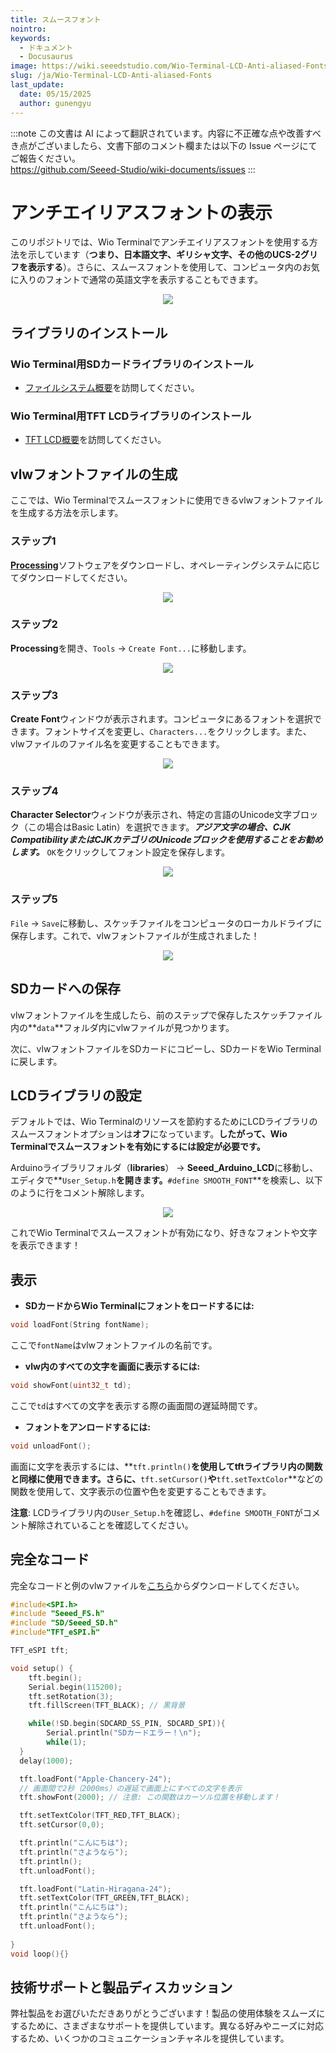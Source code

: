 ```yaml
---
title: スムースフォント
nointro:
keywords:
  - ドキュメント
  - Docusaurus
image: https://wiki.seeedstudio.com/Wio-Terminal-LCD-Anti-aliased-Fonts./
slug: /ja/Wio-Terminal-LCD-Anti-aliased-Fonts
last_update:
  date: 05/15/2025
  author: gunengyu
---
```

:::note
この文書は AI によって翻訳されています。内容に不正確な点や改善すべき点がございましたら、文書下部のコメント欄または以下の Issue ページにてご報告ください。  
https://github.com/Seeed-Studio/wiki-documents/issues
:::

# アンチエイリアスフォントの表示

このリポジトリでは、Wio Terminalでアンチエイリアスフォントを使用する方法を示しています（**つまり、日本語文字、ギリシャ文字、その他のUCS-2グリフを表示する**）。さらに、スムースフォントを使用して、コンピュータ内のお気に入りのフォントで通常の英語文字を表示することもできます。

<div align="center"><img width={600} src="https://files.seeedstudio.com/wiki/Wio-Terminal/img/20200117131650.gif" /></div>

## ライブラリのインストール

### Wio Terminal用SDカードライブラリのインストール

- [ファイルシステム概要](https://wiki.seeedstudio.com/Wio-Terminal-FS-Overview/)を訪問してください。

### Wio Terminal用TFT LCDライブラリのインストール

- [TFT LCD概要](https://wiki.seeedstudio.com/Wio-Terminal-LCD-Overview/)を訪問してください。

## vlwフォントファイルの生成

ここでは、Wio Terminalでスムースフォントに使用できるvlwフォントファイルを生成する方法を示します。

### ステップ1

[**Processing**](https://processing.org/)ソフトウェアをダウンロードし、オペレーティングシステムに応じてダウンロードしてください。

<div align="center"><img src="https://files.seeedstudio.com/wiki/Wio-Terminal/img/20200117095509.jpg" /></div>

### ステップ2

**Processing**を開き、`Tools` -> `Create Font...`に移動します。

<div align="center"><img src="https://files.seeedstudio.com/wiki/Wio-Terminal/img/20200117100029.jpg" /></div>

### ステップ3

**Create Font**ウィンドウが表示されます。コンピュータにあるフォントを選択できます。フォントサイズを変更し、`Characters...`をクリックします。また、vlwファイルのファイル名を変更することもできます。

<div align="center"><img width={600} src="https://files.seeedstudio.com/wiki/Wio-Terminal/img/20200117100808.jpg" /></div>

### ステップ4

**Character Selector**ウィンドウが表示され、特定の言語のUnicode文字ブロック（この場合はBasic Latin）を選択できます。***アジア文字の場合、CJK CompatibilityまたはCJKカテゴリのUnicodeブロックを使用することをお勧めします。*** `OK`をクリックしてフォント設定を保存します。

<div align="center"><img width={500} src="https://files.seeedstudio.com/wiki/Wio-Terminal/img/20200117104728.jpg" /></div>

### ステップ5

`File` -> `Save`に移動し、スケッチファイルをコンピュータのローカルドライブに保存します。これで、vlwフォントファイルが生成されました！

<div align="center"><img width={500} src="https://files.seeedstudio.com/wiki/Wio-Terminal/img/20200117105224.jpg" /></div>

## SDカードへの保存

vlwフォントファイルを生成したら、前のステップで保存したスケッチファイル内の**`data`**フォルダ内にvlwファイルが見つかります。

次に、vlwフォントファイルをSDカードにコピーし、SDカードをWio Terminalに戻します。

## LCDライブラリの設定

デフォルトでは、Wio Terminalのリソースを節約するためにLCDライブラリのスムースフォントオプションは**オフ**になっています。**したがって、Wio Terminalでスムースフォントを有効にするには設定が必要です。**

Arduinoライブラリフォルダ（**libraries**） -> **Seeed_Arduino_LCD**に移動し、エディタで**`User_Setup.h`**を開きます。**`#define SMOOTH_FONT`**を検索し、以下のように行をコメント解除します。

<div align="center"><img width={500} src="https://files.seeedstudio.com/wiki/Wio-Terminal/img/smoothFont.png" /></div>

これでWio Terminalでスムースフォントが有効になり、好きなフォントや文字を表示できます！

## 表示

- **SDカードからWio Terminalにフォントをロードするには:**

```cpp
void loadFont(String fontName);
```

ここで`fontName`はvlwフォントファイルの名前です。

- **vlw内のすべての文字を画面に表示するには:**

```cpp
void showFont(uint32_t td);
```

ここで`td`はすべての文字を表示する際の画面間の遅延時間です。

- **フォントをアンロードするには:**

```cpp
void unloadFont();
```

画面に文字を表示するには、**`tft.println()`**を使用してtftライブラリ内の関数と同様に使用できます。さらに、**`tft.setCursor()`**や**`tft.setTextColor`**などの関数を使用して、文字表示の位置や色を変更することもできます。

**注意**: LCDライブラリ内の`User_Setup.h`を確認し、`#define SMOOTH_FONT`がコメント解除されていることを確認してください。

## 完全なコード

完全なコードと例のvlwファイルを[こちら](https://files.seeedstudio.com/wiki/Wio-Terminal/res/JanpaneseFonts.zip)からダウンロードしてください。

```cpp
#include<SPI.h>
#include "Seeed_FS.h"
#include "SD/Seeed_SD.h"
#include"TFT_eSPI.h"

TFT_eSPI tft;

void setup() {
    tft.begin();
    Serial.begin(115200);
    tft.setRotation(3);
    tft.fillScreen(TFT_BLACK); // 黒背景

    while(!SD.begin(SDCARD_SS_PIN, SDCARD_SPI)){
        Serial.println("SDカードエラー！\n");
        while(1);
  }
  delay(1000);

  tft.loadFont("Apple-Chancery-24");
  // 画面間で2秒（2000ms）の遅延で画面上にすべての文字を表示
  tft.showFont(2000); // 注意: この関数はカーソル位置を移動します！

  tft.setTextColor(TFT_RED,TFT_BLACK);
  tft.setCursor(0,0);

  tft.println("こんにちは");
  tft.println("さようなら");
  tft.println();
  tft.unloadFont();

  tft.loadFont("Latin-Hiragana-24");
  tft.setTextColor(TFT_GREEN,TFT_BLACK);
  tft.println("こんにちは");
  tft.println("さようなら");
  tft.unloadFont();
  
}
void loop(){}
```

## 技術サポートと製品ディスカッション

弊社製品をお選びいただきありがとうございます！製品の使用体験をスムーズにするために、さまざまなサポートを提供しています。異なる好みやニーズに対応するため、いくつかのコミュニケーションチャネルを提供しています。

<div class="button_tech_support_container">
<a href="https://forum.seeedstudio.com/" class="button_forum"></a> 
<a href="https://www.seeedstudio.com/contacts" class="button_email"></a>
</div>

<div class="button_tech_support_container">
<a href="https://discord.gg/eWkprNDMU7" class="button_discord"></a> 
<a href="https://github.com/Seeed-Studio/wiki-documents/discussions/69" class="button_discussion"></a>
</div>